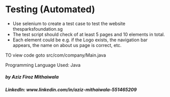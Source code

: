 <h1>Testing (Automated)</h1>

<ul>
    <li>Use selenium to create a test case to test the website
        thesparksfoundation.sg</li>
    <li>The test script should check of at least 5 pages and 10
        elements in total.</li>
    <li>Each element could be e.g. if the Logo exists, the navigation
        bar appears, the name on about us page is correct, etc.</li>
    
</ul>

TO view code goto src/com/company/Main.java

Programming Language Used: Java

<h5>by Aziz Firoz Mithaiwala <h5>
LinkedIn: www.linkedin.com/in/aziz-mithaiwala-551465209
